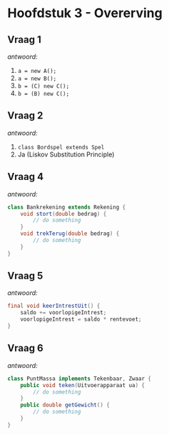 # Hoofdstuk 3 - Overerving


## Vraag 1
_antwoord:_
1. `a = new A();`
3. `a = new B();`
5. `b = (C) new C();`
6. `b = (B) new C();`


## Vraag 2
_antwoord:_
1. `class Bordspel extends Spel`
2. Ja (Liskov Substitution Principle)


## Vraag 4
_antwoord:_
```java
class Bankrekening extends Rekening {
    void stort(double bedrag) {
        // do something
    }
    void trekTerug(double bedrag) {
        // do something
    }
}
```

## Vraag 5
_antwoord:_
```java
final void keerIntrestUit() {
    saldo += voorlopigeIntrest;
    voorlopigeIntrest = saldo * rentevoet;
}
```

## Vraag 6
_antwoord:_
```java
class PuntMassa implements Tekenbaar, Zwaar {
    public void teken(Uitvoerapparaat ua) {
        // do something
    }
    public double getGewicht() {
        // do something
    }
}
```
